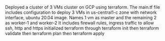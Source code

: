 Deployed a cluster of 3 VMs cluster on GCP using terraform.
The main.tf file includes configuration to deploy 3 VMs in us-central1-c zone with network interface, ubuntu 20.04 image.
Names 1 vm as master and the remaining 2 as worker-1 and worker-2
It includes firewall rules, ingress traffic to allow ssh, http and https
initialized terraform through terraform init
then terraform validate
then terraform plan
then terraform apply
